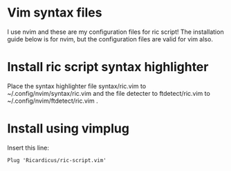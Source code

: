 # Vim syntax files

I use nvim and these are my configuration files for
ric script! The installation guide below is for nvim,
but the configuration files are valid for vim also.

# Install ric script syntax highlighter

Place the syntax highlighter file syntax/ric.vim to ~/.config/nvim/syntax/ric.vim
and the file detecter to ftdetect/ric.vim to ~/.config/nvim/ftdetect/ric.vim . 

# Install using vimplug

Insert this line:

```
Plug 'Ricardicus/ric-script.vim'
```


